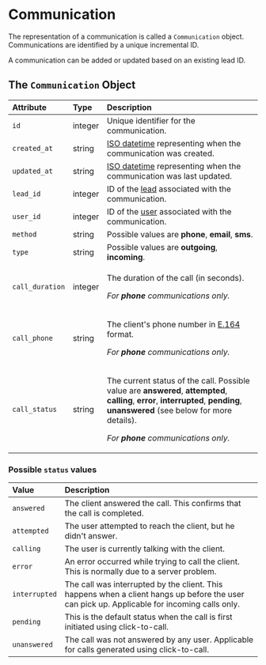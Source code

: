 # Communication

The representation of a communication is called a `Communication` object.  Communications are identified by a unique incremental ID.  
  
A communication can be added or updated based on an existing lead ID.

## The `Communication` Object

<table>
  <thead>
    <tr>
      <th style="text-align:left"><b>Attribute</b>
      </th>
      <th style="text-align:left"><b>Type</b>
      </th>
      <th style="text-align:left"><b>Description</b>
      </th>
    </tr>
  </thead>
  <tbody>
    <tr>
      <td style="text-align:left"><code>id</code>
      </td>
      <td style="text-align:left">integer</td>
      <td style="text-align:left">Unique identifier for the communication.</td>
    </tr>
    <tr>
      <td style="text-align:left"><code>created_at</code>
      </td>
      <td style="text-align:left">string</td>
      <td style="text-align:left"><a href="https://en.wikipedia.org/wiki/ISO_8601">ISO datetime</a> representing
        when the communication was created.</td>
    </tr>
    <tr>
      <td style="text-align:left"><code>updated_at</code>
      </td>
      <td style="text-align:left">string</td>
      <td style="text-align:left"><a href="https://en.wikipedia.org/wiki/ISO_8601">ISO datetime</a> representing
        when the communication was last updated.</td>
    </tr>
    <tr>
      <td style="text-align:left"><code>lead_id</code>
      </td>
      <td style="text-align:left">integer</td>
      <td style="text-align:left">ID of the <a href="lead.md">lead</a> associated with the communication.</td>
    </tr>
    <tr>
      <td style="text-align:left"><code>user_id</code>
      </td>
      <td style="text-align:left">integer</td>
      <td style="text-align:left">ID of the <a href="user.md">user</a> associated with the communication.</td>
    </tr>
    <tr>
      <td style="text-align:left"><code>method</code>
      </td>
      <td style="text-align:left">string</td>
      <td style="text-align:left">Possible values are <b>phone</b>, <b>email</b>, <b>sms</b>.</td>
    </tr>
    <tr>
      <td style="text-align:left"><code>type</code>
      </td>
      <td style="text-align:left">string</td>
      <td style="text-align:left">Possible values are <b>outgoing</b>, <b>incoming</b>.</td>
    </tr>
    <tr>
      <td style="text-align:left"><code>call_duration</code>
      </td>
      <td style="text-align:left">integer</td>
      <td style="text-align:left">
        <p>The duration of the call (in seconds).</p>
        <p><em>For <b>phone</b> communications only.</em>
        </p>
      </td>
    </tr>
    <tr>
      <td style="text-align:left"><code>call_phone</code>
      </td>
      <td style="text-align:left">string</td>
      <td style="text-align:left">
        <p>The client&apos;s phone number in <a href="https://www.twilio.com/docs/glossary/what-e164">E.164</a> format.</p>
        <p><em>For <b>phone</b> communications only.</em>
        </p>
      </td>
    </tr>
    <tr>
      <td style="text-align:left"><code>call_status</code>
      </td>
      <td style="text-align:left">string</td>
      <td style="text-align:left">
        <p>The current status of the call. Possible value are <b>answered</b>, <b>attempted</b>, <b>calling</b>, <b>error</b>, <b>interrupted</b>, <b>pending</b>, <b>unanswered</b> (see
          below for more details).</p>
        <p><em>For <b>phone</b> communications only.</em>
        </p>
      </td>
    </tr>
  </tbody>
</table>

### Possible `status` values

| Value | Description |
| :--- | :--- |
| `answered` | The client answered the call. This confirms that the call is completed. |
| `attempted` | The user attempted to reach the client, but he didn't answer. |
| `calling` | The user is currently talking with the client. |
| `error` | An error occurred while trying to call the client. This is normally due to a server problem. |
| `interrupted` | The call was interrupted by the client. This happens when a client hangs up before the user can pick up. Applicable for incoming calls only. |
| `pending` | This is the default status when the call is first initiated using click-to-call. |
| `unanswered` | The call was not answered by any user. Applicable for calls generated using click-to-call. |


